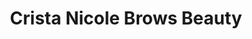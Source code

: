 ---
title: "Crista Nicole Brows Beauty"
url: /toronto/crista-nicole-brows-beauty/
shop: Kosmetik
---